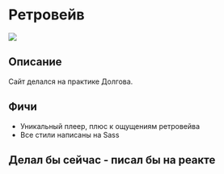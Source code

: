 # Ретровейв
![](https://sun9-73.userapi.com/impg/boMS2QqeFf2HwSIdADpCoLjsZaFKOkGRDOZXhQ/AKiTLMv89Po.jpg?size=2560x1327&quality=96&sign=689c37142f9afe6701a7e3b637682c40&type=album)

## Описание
Сайт делался на практике Долгова. 

## Фичи
- Уникальный плеер, плюс к ощущениям ретровейва
- Все стили написаны на Sass

## Делал бы сейчас - писал бы на реакте
